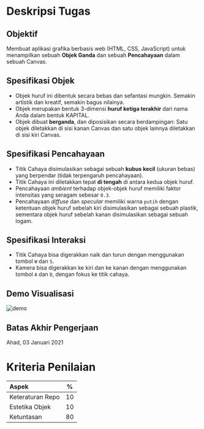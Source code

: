 # Deskripsi Tugas
## Objektif
Membuat aplikasi grafika berbasis web (HTML, CSS, JavaScript) untuk menampilkan sebuah **Objek Ganda** dan sebuah **Pencahayaan** dalam sebuah Canvas.
## Spesifikasi Objek
* Objek huruf ini dibentuk secara bebas dan sefantasi mungkin. Semakin artistik dan kreatif, semakin bagus nilainya.
* Objek merupakan bentuk 3-dimensi **huruf ketiga terakhir** dari nama Anda dalam bentuk KAPITAL.
* Objek dibuat **berganda**, dan diposisikan secara berdampingan: Satu objek diletakkan di sisi kanan Canvas dan satu objek lainnya diletakkan di sisi kiri Canvas.
## Spesifikasi Pencahayaan
* Titik Cahaya disimulasikan sebagai sebuah **kubus kecil** (ukuran bebas) yang berpendar (tidak terpengaruh pencahayaan).
* Titik Cahaya ini diletakkan tepat **di tengah** di antara kedua objek huruf.
* Pencahayaan *ambient* terhadap objek-objek huruf memiliki faktor intensitas yang seragam sebesar `0.3`.
* Pencahayaan *diffuse* dan *specular* memiliki warna `putih` dengan ketentuan objek huruf sebelah kiri disimulasikan sebagai sebuah plastik, sementara objek huruf sebelah kanan disimulasikan sebagai sebuah logam.
## Spesifikasi Interaksi
* Titik Cahaya bisa digerakkan naik dan turun dengan menggunakan tombol `W` dan `S`.
* Kamera bisa digerakkan ke kiri dan ke kanan dengan menggunakan tombol `A` dan `D`, dengan fokus ke titik cahaya.
## Demo Visualisasi
![demo](https://drive.google.com/uc?export=view&id=16PVqygXDOxPWOyyetQ1wQTUXRt_svCX-)
## Batas Akhir Pengerjaan
Ahad, 03 Januari 2021

# Kriteria Penilaian
| Aspek              |   %   |
| :----------------- | :---: |
| Keteraturan Repo   | 10    |
| Estetika Objek     | 10    |
| Ketuntasan         | 80    |
